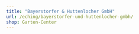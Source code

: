 ```yaml
---
title: "Bayerstorfer & Huttenlocher GmbH"
url: /eching/bayerstorfer-und-huttenlocher-gmbh/
shop: Garten-Center
---
```

